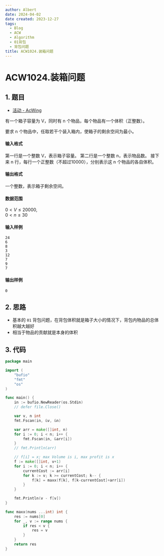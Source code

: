 ```yaml
---
author: Albert
date: 2024-04-02
date created: 2023-12-27
tags:
  - Blog
  - ACW
  - Algorithm
  - 01背包
  - 背包问题
title: ACW1024.装箱问题
---
```


# ACW1024.装箱问题

## 1. 题目

- [活动 - AcWing](https://www.acwing.com/problem/content/1026/)

有一个箱子容量为 V，同时有 n 个物品，每个物品有一个体积（正整数）。

要求 n 个物品中，任取若干个装入箱内，使箱子的剩余空间为最小。

#### 输入格式

第一行是一个整数 V，表示箱子容量。
第二行是一个整数 n，表示物品数。
接下来 n 行，每行一个正整数（不超过10000），分别表示这 n 个物品的各自体积。

#### 输出格式

一个整数，表示箱子剩余空间。

#### 数据范围

$0 < V \le 20000$,  
$0 < n \le 30$

#### 输入样例

```
24
6
8
3
12
7
9
7
```

#### 输出样例

```
0
```

## 2. 思路

- 基本的 `01` 背包问题，在背包体积就是箱子大小的情况下，背包内物品的总体积越大越好
- 相当于物品的贡献就是本身的体积

## 3. 代码

```go
package main

import (
	"bufio"
	"fmt"
	"os"
)

func main() {
	in := bufio.NewReader(os.Stdin)
	// defer file.Close()

	var v, n int
	fmt.Fscan(in, &v, &n)

	var arr = make([]int, n)
	for i := 0; i < n; i++ {
		fmt.Fscan(in, &arr[i])
	}
	// fmt.Println(arr)

	// f[i] = x; max Volume is i, max profit is x
	f := make([]int, v+1)
	for i := 0; i < n; i++ {
		currentCost := arr[i]
		for k := v; k >= currentCost; k-- {
			f[k] = maxx(f[k], f[k-currentCost]+arr[i])
		}
	}

	fmt.Println(v - f[v])
}

func maxx(nums ...int) int {
	res := nums[0]
	for _, v := range nums {
		if res < v {
			res = v
		}
	}
	return res
}


```
